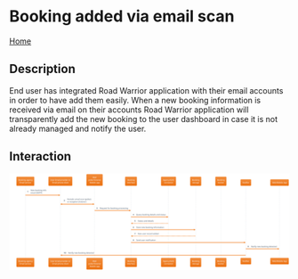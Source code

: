 # Booking added via email scan

[Home](../../README.md#use-cases)

## Description

End user has integrated Road Warrior application with their email accounts in order to have add them easily. When a new booking information is received via email on their accounts Road Warrior application will transparently add the new booking to the user dashboard in case it is not already managed and notify the user.

## Interaction

![](./booking_added_via_email.svg)
